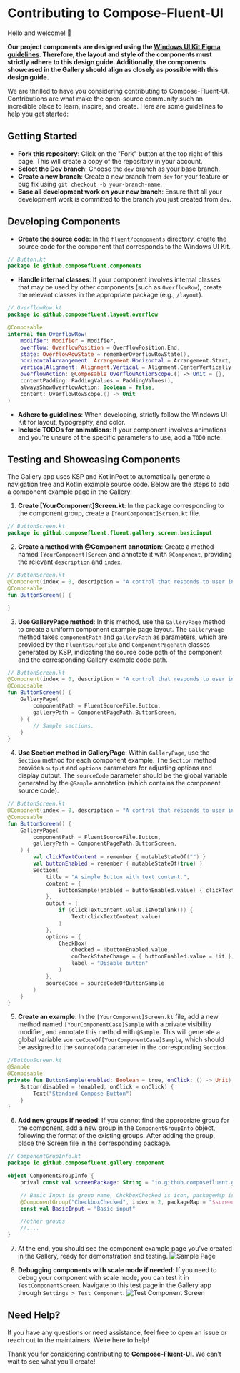 # Contributing to Compose-Fluent-UI

Hello and welcome! 🎉

**Our project components are designed using the [Windows UI Kit Figma guidelines](https://www.figma.com/community/file/1440832812269040007/windows-ui-kit). Therefore, the layout and style of the components must strictly adhere to this design guide. Additionally, the components showcased in the Gallery should align as closely as possible with this design guide.**

We are thrilled to have you considering contributing to Compose-Fluent-UI. Contributions are what make the open-source community such an incredible place to learn, inspire, and create. Here are some guidelines to help you get started:

## Getting Started

- **Fork this repository**: Click on the "Fork" button at the top right of this page. This will create a copy of the repository in your account.
- **Select the Dev branch**: Choose the `dev` branch as your base branch.
- **Create a new branch**: Create a new branch from `dev` for your feature or bug fix using `git checkout -b your-branch-name`.
- **Base all development work on your new branch**: Ensure that all your development work is committed to the branch you just created from `dev`.

## Developing Components

- **Create the source code**: In the `fluent/components` directory, create the source code for the component that corresponds to the Windows UI Kit.
```Kotlin
// Button.kt
package io.github.composefluent.components
```
- **Handle internal classes**: If your component involves internal classes that may be used by other components (such as `OverflowRow`), create the relevant classes in the appropriate package (e.g., `/layout`).
```Kotlin
// OverflowRow.kt
package io.github.composefluent.layout.overflow

@Composable
internal fun OverflowRow(
    modifier: Modifier = Modifier,
    overflow: OverflowPosition = OverflowPosition.End,
    state: OverflowRowState = rememberOverflowRowState(),
    horizontalArrangement: Arrangement.Horizontal = Arrangement.Start,
    verticalAlignment: Alignment.Vertical = Alignment.CenterVertically,
    overflowAction: @Composable OverflowActionScope.() -> Unit = {},
    contentPadding: PaddingValues = PaddingValues(),
    alwaysShowOverflowAction: Boolean = false,
    content: OverflowRowScope.() -> Unit
)
```
- **Adhere to guidelines**: When developing, strictly follow the Windows UI Kit for layout, typography, and color.
- **Include TODOs for animations**: If your component involves animations and you're unsure of the specific parameters to use, add a `TODO` note.

## Testing and Showcasing Components

The Gallery app uses KSP and KotlinPoet to automatically generate a navigation tree and Kotlin example source code. Below are the steps to add a component example page in the Gallery:

1. **Create [YourComponent]Screen.kt**: In the package corresponding to the component group, create a `[YourComponent]Screen.kt` file.
```Kotlin
// ButtonScreen.kt
package io.github.composefluent.fluent.gallery.screen.basicinput
```
2. **Create a method with @Component annotation**: Create a method named `[YourComponent]Screen` and annotate it with `@Component`, providing the relevant `description` and `index`.
```Kotlin
// ButtonScreen.kt
@Component(index = 0, description = "A control that responds to user input")
@Composable
fun ButtonScreen() {

}
```

3. **Use GalleryPage method**: In this method, use the `GalleryPage` method to create a uniform component example page layout. The `GalleryPage` method takes `componentPath` and `galleryPath` as parameters, which are provided by the `FluentSourceFile` and `ComponentPagePath` classes generated by KSP, indicating the source code path of the component and the corresponding Gallery example code path.
```Kotlin
// ButtonScreen.kt
@Component(index = 0, description = "A control that responds to user input")
@Composable
fun ButtonScreen() {
    GalleryPage(
        componentPath = FluentSourceFile.Button,
        galleryPath = ComponentPagePath.ButtonScreen,
    ) {
        // Sample sections.
    }
}
```
4. **Use Section method in GalleryPage**: Within `GalleryPage`, use the `Section` method for each component example. The `Section` method provides `output` and `options` parameters for adjusting options and display output. The `sourceCode` parameter should be the global variable generated by the `@Sample` annotation (which contains the component source code).
```Kotlin
// ButtonScreen.kt
@Component(index = 0, description = "A control that responds to user input")
@Composable
fun ButtonScreen() {
    GalleryPage(
        componentPath = FluentSourceFile.Button,
        galleryPath = ComponentPagePath.ButtonScreen,
    ) {
        val clickTextContent = remember { mutableStateOf("") }
        val buttonEnabled = remember { mutableStateOf(true) }
        Section(
            title = "A simple Button with text content.",
            content = {
                ButtonSample(enabled = buttonEnabled.value) { clickTextContent.value = "You clicked: Button 1" }
            },
            output = {
                if (clickTextContent.value.isNotBlank()) {
                    Text(clickTextContent.value)
                }
            },
            options = {
                CheckBox(
                    checked = !buttonEnabled.value,
                    onCheckStateChange = { buttonEnabled.value = !it },
                    label = "Disable button"
                )
            },
            sourceCode = sourceCodeOfButtonSample
        )
    }
}
```
5. **Create an example**: In the `[YourComponent]Screen.kt` file, add a new method named `[YourComponentCase]Sample` with a private visibility modifier, and annotate this method with `@Sample`. This will generate a global variable `sourceCodeOf[YourComponentCase]Sample`, which should be assigned to the `sourceCode` parameter in the corresponding `Section`.
```Kotlin
//ButtonScreen.kt
@Sample
@Composable
private fun ButtonSample(enabled: Boolean = true, onClick: () -> Unit) {
    Button(disabled = !enabled, onClick = onClick) {
        Text("Standard Compose Button")
    }
}
```
6. **Add new groups if needed**: If you cannot find the appropriate group for the component, add a new group in the `ComponentGroupInfo` object, following the format of the existing groups. After adding the group, place the Screen file in the corresponding package.
```Kotlin
// ComponentGrupInfo.kt
package io.github.composefluent.gallery.component

object ComponentGroupInfo {
    prival const val screenPackage: String = "io.github.composefluent.gallery.screen"

    // Basic Input is group name, ChckboxChecked is icon, packageMap is the component screens under this group were placed, like ButtonScreen
    @ComponentGroup("CheckboxChecked", index = 2, packageMap = "$screenPackage.basicinput")
    const val BasicInput = "Basic input"

    //other groups
    //....
}
```

7. At the end, you should see the component example page you've created in the Gallery, ready for demonstration and testing.
![Sample Page](/assets/sample_page_screenshot.png)

8. **Debugging components with scale mode if needed**: If you need to debug your component with scale mode, you can test it in `TestComponentScreen`. Navigate to this test page in the Gallery app through `Settings > Test Component`.
![Test Component Screen](/assets/test_component_screenshot.png)

## Need Help?

If you have any questions or need assistance, feel free to open an issue or reach out to the maintainers. We’re here to help!

Thank you for considering contributing to **Compose-Fluent-UI**. We can’t wait to see what you’ll create!
